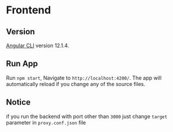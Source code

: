 # Frontend

## Version
[Angular CLI](https://github.com/angular/angular-cli) version 12.1.4.

## Run App

Run `npm start`, Navigate to `http://localhost:4200/`. The app will automatically reload if you change any of the source files.

## Notice

if you run the backend with port other than `3000` just change `target` parameter in `proxy.conf.json` file
